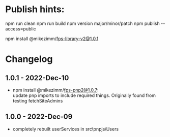 # Publish hints:

npm run clean
npm run build
npm version major/minor/patch
npm publish --access=public

npm install @mikezimm/fps-library-v2@1.0.1



# Changelog

## 1.0.1 - 2022-Dec-10
- npm install @mikezimm/fps-pnp2@1.0.7:  
  update pnp imports to include required things.  Originally found from testing fetchSiteAdmins

## 1.0.0 - 2022-Dec-09
- completely rebuilt userServices in src\pnpjs\Users
